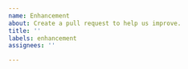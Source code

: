 ```yaml
---
name: Enhancement
about: Create a pull request to help us improve.
title: ''
labels: enhancement
assignees: ''

---
```

<!-- Provide a general summary in the Title above and Desciption below -->







<!-- Please Click the "Preview" tab before you submit to ensure the formatting is correct. -->
